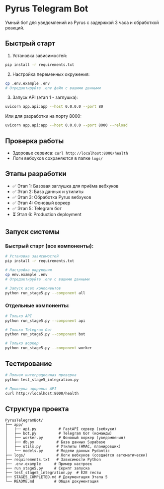 # Pyrus Telegram Bot

Умный бот для уведомлений из Pyrus с задержкой 3 часа и обработкой реакций.

## Быстрый старт

1. Установка зависимостей:
```bash
pip install -r requirements.txt
```

2. Настройка переменных окружения:
```bash
cp .env.example .env
# Отредактируйте .env файл с вашими данными
```

3. Запуск API (этап 1 - заглушка):
```bash
uvicorn app.api:app --host 0.0.0.0 --port 80
```

Или для разработки на порту 8000:
```bash
uvicorn app.api:app --host 0.0.0.0 --port 8000 --reload
```

## Проверка работы

- Здоровье сервиса: `curl http://localhost:8000/health`
- Логи вебхуков сохраняются в папке `logs/`

## Этапы разработки

- ✅ Этап 1: Базовая заглушка для приёма вебхуков
- ✅ Этап 2: База данных и утилиты  
- ✅ Этап 3: Обработка Pyrus вебхуков
- ✅ Этап 4: Фоновый воркер
- ✅ Этап 5: Telegram бот
- ⏳ Этап 6: Production deployment

## Запуск системы

### Быстрый старт (все компоненты):
```bash
# Установка зависимостей
pip install -r requirements.txt

# Настройка окружения
cp env.example .env
# Отредактируйте .env с вашими данными

# Запуск всех компонентов
python run_stage5.py --component all
```

### Отдельные компоненты:
```bash
# Только API
python run_stage5.py --component api

# Только Telegram бот
python run_stage5.py --component bot

# Только воркер
python run_stage5.py --component worker
```

## Тестирование

```bash
# Полная интеграционная проверка
python test_stage5_integration.py

# Проверка здоровья API
curl http://localhost:8000/health
```

## Структура проекта

```
PyrusTelegramBot/
├── app/
│   ├── api.py          # FastAPI сервер (вебхуки)
│   ├── bot.py          # Telegram бот (команды)
│   ├── worker.py       # Фоновый воркер (уведомления)
│   ├── db.py          # База данных Supabase
│   ├── utils.py       # Утилиты (HMAC, планировщик)
│   └── models.py      # Модели данных Pydantic
├── logs/              # Логи вебхуков (создаётся автоматически)
├── requirements.txt   # Зависимости Python
├── .env.example      # Пример настроек
├── run_stage5.py     # Скрипт запуска
├── test_stage5_integration.py  # E2E тесты
├── STAGE5_COMPLETED.md # Документация Этапа 5
└── README.md         # Общая документация
``` 